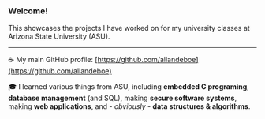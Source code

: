 ### Welcome!
This showcases the projects I have worked on for my university classes at Arizona State University (ASU).

---

☕ My main GitHub profile: [https://github.com/allandeboe](https://github.com/allandeboe)

🎓 I learned various things from ASU, including **embedded C programing**, **database management** (and SQL), making **secure software systems**, making **web applications**, and - *obviously* - **data structures & algorithms**.
